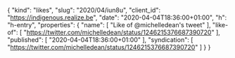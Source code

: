 {
  "kind": "likes",
  "slug": "2020/04/iun8u",
  "client_id": "https://indigenous.realize.be",
  "date": "2020-04-04T18:36:00+01:00",
  "h": "h-entry",
  "properties": {
    "name": [
      "Like of @michelledean's tweet"
    ],
    "like-of": [
      "https://twitter.com/michelledean/status/1246215376687390720"
    ],
    "published": [
      "2020-04-04T18:36:00+01:00"
    ],
    "syndication": [
      "https://twitter.com/michelledean/status/1246215376687390720"
    ]
  }
}
